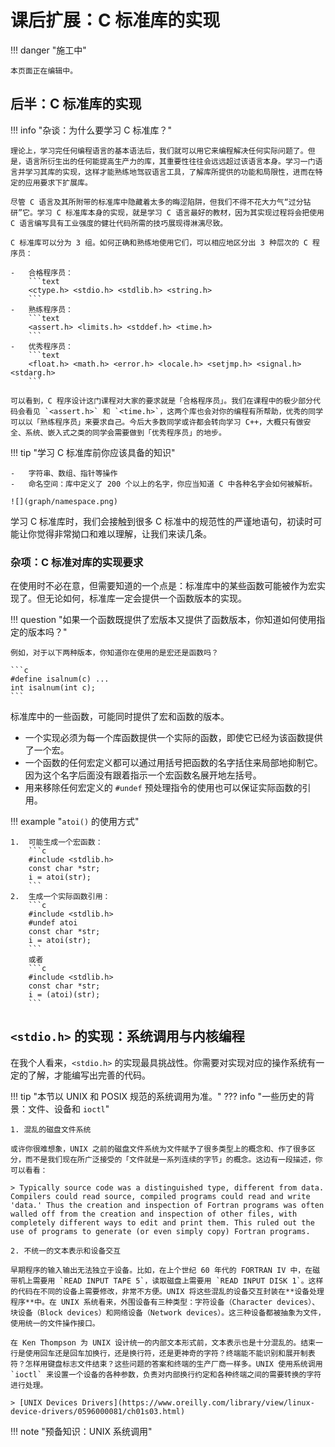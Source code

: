 # 课后扩展：C 标准库的实现

!!! danger "施工中"

    本页面正在编辑中。

## 后半：C 标准库的实现

!!! info "杂谈：为什么要学习 C 标准库？"

    理论上，学习完任何编程语言的基本语法后，我们就可以用它来编程解决任何实际问题了。但是，语言所衍生出的任何能提高生产力的库，其重要性往往会远远超过该语言本身。学习一门语言并学习其库的实现，这样才能熟练地驾驭语言工具，了解库所提供的功能和局限性，进而在特定的应用要求下扩展库。

    尽管 C 语言及其所附带的标准库中隐藏着太多的晦涩陷阱，但我们不得不花大力气“过分钻研”它。学习 C 标准库本身的实现，就是学习 C 语言最好的教材，因为其实现过程将会把使用 C 语言编写具有工业强度的健壮代码所需的技巧展现得淋漓尽致。

    C 标准库可以分为 3 组。如何正确和熟练地使用它们，可以相应地区分出 3 种层次的 C 程序员：

    -   合格程序员：
        ```text
        <ctype.h> <stdio.h> <stdlib.h> <string.h>
        ```
    -   熟练程序员：
        ```text
        <assert.h> <limits.h> <stddef.h> <time.h>
        ```
    -   优秀程序员：
        ```text
        <float.h> <math.h> <error.h> <locale.h> <setjmp.h> <signal.h> <stdarg.h>
        ```
    
    可以看到，C 程序设计这门课程对大家的要求就是「合格程序员」。我们在课程中的极少部分代码会看见 `<assert.h>` 和 `<time.h>`，这两个库也会对你的编程有所帮助，优秀的同学可以以「熟练程序员」来要求自己。今后大多数同学或许都会转向学习 C++，大概只有做安全、系统、嵌入式之类的同学会需要做到「优秀程序员」的地步。

!!! tip "学习 C 标准库前你应该具备的知识"

    -   字符串、数组、指针等操作
    -   命名空间：库中定义了 200 个以上的名字，你应当知道 C 中各种名字会如何被解析。

    ![](graph/namespace.png)

学习 C 标准库时，我们会接触到很多 C 标准中的规范性的严谨地语句，初读时可能让你觉得非常拗口和难以理解，让我们来读几条。

### 杂项：C 标准对库的实现要求

在使用时不必在意，但需要知道的一个点是：标准库中的某些函数可能被作为宏实现了。但无论如何，标准库一定会提供一个函数版本的实现。

!!! question "如果一个函数既提供了宏版本又提供了函数版本，你知道如何使用指定的版本吗？"

    例如，对于以下两种版本，你知道你在使用的是宏还是函数吗？
    
    ```c
    #define isalnum(c) ...
    int isalnum(int c);
    ```

标准库中的一些函数，可能同时提供了宏和函数的版本。

- 一个实现必须为每一个库函数提供一个实际的函数，即使它已经为该函数提供了一个宏。
- 一个函数的任何宏定义都可以通过用括号把函数的名字括住来局部地抑制它。因为这个名字后面没有跟着指示一个宏函数名展开地左括号。
- 用来移除任何宏定义的 `#undef` 预处理指令的使用也可以保证实际函数的引用。

!!! example "`atoi()` 的使用方式"

    1.  可能生成一个宏函数：
        ```c
        #include <stdlib.h>
        const char *str;
        i = atoi(str);
        ```
    2.  生成一个实际函数引用：
        ```c
        #include <stdlib.h>
        #undef atoi
        const char *str;
        i = atoi(str);
        ```
        或者
        ```c
        #include <stdlib.h>
        const char *str;
        i = (atoi)(str);
        ```

## `<stdio.h>` 的实现：系统调用与内核编程

在我个人看来，`<stdio.h>` 的实现最具挑战性。你需要对实现对应的操作系统有一定的了解，才能编写出完善的代码。

!!! tip "本节以 UNIX 和 POSIX 规范的系统调用为准。"
??? info "一些历史的背景：文件、设备和 `ioctl`"

    1. 混乱的磁盘文件系统

    或许你很难想象，UNIX 之前的磁盘文件系统为文件赋予了很多类型上的概念和、作了很多区分，而不是我们现在所广泛接受的「文件就是一系列连续的字节」的概念。这边有一段描述，你可以看看：

    > Typically source code was a distinguished type, different from data. Compilers could read source, compiled programs could read and write 'data.' Thus the creation and inspection of Fortran programs was often walled off from the creation and inspection of other files, with completely different ways to edit and print them. This ruled out the use of programs to generate (or even simply copy) Fortran programs.

    2. 不统一的文本表示和设备交互

    早期程序的输入输出无法独立于设备。比如，在上个世纪 60 年代的 FORTRAN IV 中，在磁带机上需要用 `READ INPUT TAPE 5`，读取磁盘上需要用 `READ INPUT DISK 1`。这样的代码在不同的设备上需要修改，非常不方便。UNIX 将这些混乱的设备交互封装在**设备处理程序**中。在 UNIX 系统看来，外围设备有三种类型：字符设备（Character devices）、块设备（Block devices）和网络设备（Network devices）。这三种设备都被抽象为文件，使用统一的文件操作接口。

    在 Ken Thompson 为 UNIX 设计统一的内部文本形式前，文本表示也是十分混乱的。结束一行是使用回车还是回车加换行，还是换行符，还是更神奇的字符？终端能不能识别和展开制表符？怎样用键盘标志文件结束？这些问题的答案和终端的生产厂商一样多。UNIX 使用系统调用 `ioctl` 来设置一个设备的各种参数，负责对内部换行约定和各种终端之间的需要转换的字符进行处理。

    > [UNIX Devices Drivers](https://www.oreilly.com/library/view/linux-device-drivers/0596000081/ch01s03.html)
!!! note "预备知识：UNIX 系统调用"
